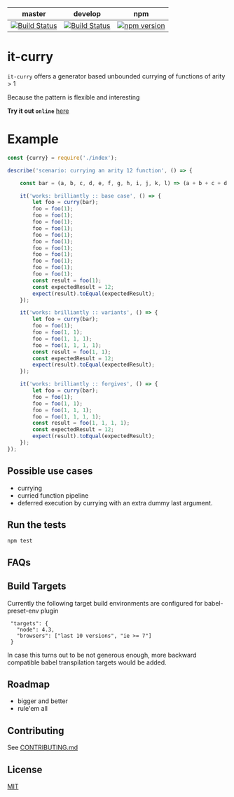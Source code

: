 master|develop|npm
---|---|---
[![Build Status](https://travis-ci.org/sdawood/it-curry.svg?branch=master)](https://travis-ci.org/sdawood/it-curry)|[![Build Status](https://travis-ci.org/sdawood/it-curry.svg?branch=develop)](https://travis-ci.org/sdawood/it-curry)|[![npm version](https://badge.fury.io/js/it-curry.svg)](https://badge.fury.io/js/it-curry)

# it-curry

`it-curry` offers a generator based unbounded currying of functions of arity > 1

Because the pattern is flexible and interesting

**Try it out `online`** [here](https://npm.runkit.com/it-curry)

# Example

```js
const {curry} = require('./index');

describe('scenario: currying an arity 12 function', () => {

    const bar = (a, b, c, d, e, f, g, h, i, j, k, l) => (a + b + c + d + e + f + g + h + i + j + k + l);

    it('works: brilliantly :: base case', () => {
        let foo = curry(bar);
        foo = foo(1);
        foo = foo(1);
        foo = foo(1);
        foo = foo(1);
        foo = foo(1);
        foo = foo(1);
        foo = foo(1);
        foo = foo(1);
        foo = foo(1);
        foo = foo(1);
        foo = foo(1);
        const result = foo(1);
        const expectedResult = 12;
        expect(result).toEqual(expectedResult);
    });

    it('works: brilliantly :: variants', () => {
        let foo = curry(bar);
        foo = foo(1);
        foo = foo(1, 1);
        foo = foo(1, 1, 1);
        foo = foo(1, 1, 1, 1);
        const result = foo(1, 1);
        const expectedResult = 12;
        expect(result).toEqual(expectedResult);
    });

    it('works: brilliantly :: forgives', () => {
        let foo = curry(bar);
        foo = foo(1);
        foo = foo(1, 1);
        foo = foo(1, 1, 1);
        foo = foo(1, 1, 1, 1);
        const result = foo(1, 1, 1, 1);
        const expectedResult = 12;
        expect(result).toEqual(expectedResult);
    });
});

```

## Possible use cases
- currying
- curried function pipeline
- deferred execution by currying with an extra dummy last argument.

## Run the tests

  ```
  npm test
  ```

## FAQs

## Build Targets
Currently the following target build environments are configured for babel-preset-env plugin
```
 "targets": {
   "node": 4.3,
   "browsers": ["last 10 versions", "ie >= 7"]
 }
```
In case this turns out to be not generous enough, more backward compatible babel transpilation targets would be added.

## Roadmap

- bigger and better
- rule'em all

## Contributing
See [CONTRIBUTING.md](CONTRIBUTING.md)

## License

[MIT](LICENSE)
